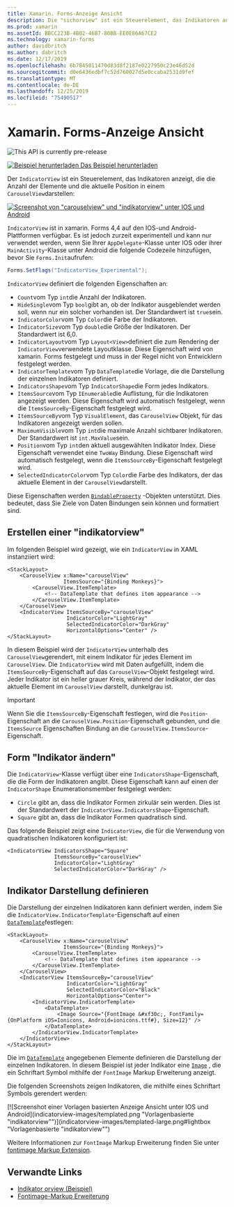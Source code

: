 ```yaml
---
title: Xamarin. Forms-Anzeige Ansicht
description: Die "sichorview" ist ein Steuerelement, das Indikatoren anzeigt, die die Anzahl der Elemente und die aktuelle Position in einer "carouselview" darstellen.
ms.prod: xamarin
ms.assetId: BBCC223B-4B02-46B7-80BB-EE0E86A67CE2
ms.technology: xamarin-forms
author: davidbritch
ms.author: dabritch
ms.date: 12/17/2019
ms.openlocfilehash: 6b7845011470d83d8f2187e0227950c23e46d52d
ms.sourcegitcommit: d0e6436edbf7c52d760027d5e0ccaba2531d9fef
ms.translationtype: MT
ms.contentlocale: de-DE
ms.lasthandoff: 12/25/2019
ms.locfileid: "75490517"
---
```

# <a name="xamarinforms-indicatorview"></a>Xamarin. Forms-Anzeige Ansicht

![](~/media/shared/preview.png "This API is currently pre-release")

[![Beispiel herunterladen](~/media/shared/download.png) Das Beispiel herunterladen](https://docs.microsoft.com/samples/xamarin/xamarin-forms-samples/userinterface-indicatorviewdemos/)

Der `IndicatorView` ist ein Steuerelement, das Indikatoren anzeigt, die die Anzahl der Elemente und die aktuelle Position in einem `CarouselView`darstellen:

[![Screenshot von "carouselview" und "indikatorview" unter IOS und Android](indicatorview-images/circles.png "Sichorview-Kreise")](indicatorview-images/circles-large.png#lightbox "Sichorview-Kreise")

`IndicatorView` ist in xamarin. Forms 4,4 auf den IOS-und Android-Plattformen verfügbar. Es ist jedoch zurzeit experimentell und kann nur verwendet werden, wenn Sie Ihrer `AppDelegate`-Klasse unter IOS oder ihrer `MainActivity`-Klasse unter Android die folgende Codezeile hinzufügen, bevor Sie `Forms.Init`aufrufen:

```csharp
Forms.SetFlags("IndicatorView_Experimental");
```

`IndicatorView` definiert die folgenden Eigenschaften an:

- `Count`vom Typ `int`die Anzahl der Indikatoren.
- `HideSingle`vom Typ `bool`gibt an, ob der Indikator ausgeblendet werden soll, wenn nur ein solcher vorhanden ist. Der Standardwert ist `true`sein.
- `IndicatorColor`vom Typ `Color`die Farbe der Indikatoren.
- `IndicatorSize`vom Typ `double`die Größe der Indikatoren. Der Standardwert ist 6,0.
- `IndicatorLayout`vom Typ `Layout<View>`definiert die zum Rendering der `IndicatorView`verwendete Layoutklasse. Diese Eigenschaft wird von xamarin. Forms festgelegt und muss in der Regel nicht von Entwicklern festgelegt werden.
- `IndicatorTemplate`vom Typ `DataTemplate`die Vorlage, die die Darstellung der einzelnen Indikatoren definiert.
- `IndicatorsShape`vom Typ `IndicatorShape`die Form jedes Indikators.
- `ItemsSource`vom Typ `IEnumerable`die Auflistung, für die Indikatoren angezeigt werden. Diese Eigenschaft wird automatisch festgelegt, wenn die `ItemsSourceBy`-Eigenschaft festgelegt wird.
- `ItemsSourceBy`vom Typ `VisualElement`, das `CarouselView` Objekt, für das Indikatoren angezeigt werden sollen.
- `MaximumVisible`vom Typ `int`die maximale Anzahl sichtbarer Indikatoren. Der Standardwert ist `int.MaxValue`sein.
- `Position`vom Typ `int`den aktuell ausgewählten Indikator Index. Diese Eigenschaft verwendet eine `TwoWay` Bindung. Diese Eigenschaft wird automatisch festgelegt, wenn die `ItemsSourceBy`-Eigenschaft festgelegt wird.
- `SelectedIndicatorColor`vom Typ `Color`die Farbe des Indikators, der das aktuelle Element in der `CarouselView`darstellt.

Diese Eigenschaften werden [`BindableProperty`](xref:Xamarin.Forms.BindableProperty) -Objekten unterstützt. Dies bedeutet, dass Sie Ziele von Daten Bindungen sein können und formatiert sind.

## <a name="create-an-indicatorview"></a>Erstellen einer "indikatorview"

Im folgenden Beispiel wird gezeigt, wie ein `IndicatorView` in XAML instanziiert wird:

```xaml
<StackLayout>
    <CarouselView x:Name="carouselView"
                  ItemsSource="{Binding Monkeys}">
        <CarouselView.ItemTemplate>
            <!-- DataTemplate that defines item appearance -->
        </CarouselView.ItemTemplate>
    </CarouselView>
    <IndicatorView ItemsSourceBy="carouselView"
                   IndicatorColor="LightGray"
                   SelectedIndicatorColor="DarkGray"
                   HorizontalOptions="Center" />
</StackLayout>
```

In diesem Beispiel wird der `IndicatorView` unterhalb des `CarouselView`gerendert, mit einem Indikator für jedes Element im `CarouselView`. Die `IndicatorView` wird mit Daten aufgefüllt, indem die `ItemsSourceBy`-Eigenschaft auf das `CarouselView`-Objekt festgelegt wird. Jeder Indikator ist ein heller grauer Kreis, während der Indikator, der das aktuelle Element im `CarouselView` darstellt, dunkelgrau ist.

> [!IMPORTANT]
> Wenn Sie die `ItemsSourceBy`-Eigenschaft festlegen, wird die `Position`-Eigenschaft an die `CarouselView.Position`-Eigenschaft gebunden, und die `ItemsSource` Eigenschaften Bindung an die `CarouselView.ItemsSource`-Eigenschaft.

## <a name="change-indicator-shape"></a>Form "Indikator ändern"

Die `IndicatorView`-Klasse verfügt über eine `IndicatorsShape`-Eigenschaft, die die Form der Indikatoren angibt. Diese Eigenschaft kann auf einen der `IndicatorShape` Enumerationsmember festgelegt werden:

- `Circle` gibt an, dass die Indikator Formen zirkulär sein werden. Dies ist der Standardwert der `IndicatorView.IndicatorsShape`-Eigenschaft.
- `Square` gibt an, dass die Indikator Formen quadratisch sind.

Das folgende Beispiel zeigt eine `IndicatorView`, die für die Verwendung von quadratischen Indikatoren konfiguriert ist:

```xaml
<IndicatorView IndicatorsShape="Square"
               ItemsSourceBy="carouselView"
               IndicatorColor="LightGray"
               SelectedIndicatorColor="DarkGray" />
```

## <a name="define-indicator-appearance"></a>Indikator Darstellung definieren

Die Darstellung der einzelnen Indikatoren kann definiert werden, indem Sie die `IndicatorView.IndicatorTemplate`-Eigenschaft auf einen [`DataTemplate`](xref:Xamarin.Forms.DataTemplate)festlegen:

```xaml
<StackLayout>
    <CarouselView x:Name="carouselView"
                  ItemsSource="{Binding Monkeys}">
        <CarouselView.ItemTemplate>
            <!-- DataTemplate that defines item appearance -->
        </CarouselView.ItemTemplate>
    </CarouselView>
    <IndicatorView ItemsSourceBy="carouselView"
                   IndicatorColor="LightGray"
                   SelectedIndicatorColor="Black"
                   HorizontalOptions="Center">
        <IndicatorView.IndicatorTemplate>
            <DataTemplate>
                <Image Source="{FontImage &#xf30c;, FontFamily={OnPlatform iOS=Ionicons, Android=ionicons.ttf#}, Size=12}" />
            </DataTemplate>
        </IndicatorView.IndicatorTemplate>
    </IndicatorView>
</StackLayout>
```

Die im [`DataTemplate`](xref:Xamarin.Forms.DataTemplate) angegebenen Elemente definieren die Darstellung der einzelnen Indikatoren. In diesem Beispiel ist jeder Indikator eine [`Image`](xref:Xamarin.Forms.Image) , die ein Schriftart Symbol mithilfe der `FontImage` Markup Erweiterung anzeigt.

Die folgenden Screenshots zeigen Indikatoren, die mithilfe eines Schriftart Symbols gerendert werden:

[![Screenshot einer Vorlagen basierten Anzeige Ansicht unter IOS und Android](indicatorview-images/templated.png "Vorlagenbasierte "indikatorview"")](indicatorview-images/templated-large.png#lightbox "Vorlagenbasierte "indikatorview"")

Weitere Informationen zur `FontImage` Markup Erweiterung finden Sie unter [fontimage Markup Extension](~/xamarin-forms/xaml/markup-extensions/consuming.md#fontimage-markup-extension).

## <a name="related-links"></a>Verwandte Links

- [Indikator orview (Beispiel)](https://docs.microsoft.com/samples/xamarin/xamarin-forms-samples/userinterface-indicatorviewdemos/)
- [Fontimage-Markup Erweiterung](~/xamarin-forms/xaml/markup-extensions/consuming.md#fontimage-markup-extension)
